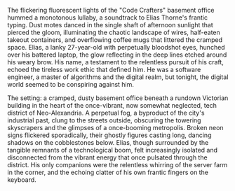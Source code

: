 The flickering fluorescent lights of the "Code Crafters" basement office hummed a monotonous lullaby, a soundtrack to Elias Thorne's frantic typing.  Dust motes danced in the single shaft of afternoon sunlight that pierced the gloom, illuminating the chaotic landscape of wires, half-eaten takeout containers, and overflowing coffee mugs that littered the cramped space.  Elias, a lanky 27-year-old with perpetually bloodshot eyes, hunched over his battered laptop, the glow reflecting in the deep lines etched around his weary brow.  His name, a testament to the relentless pursuit of his craft, echoed the tireless work ethic that defined him.  He was a software engineer, a master of algorithms and the digital realm, but tonight, the digital world seemed to be conspiring against him.  

The setting: a cramped, dusty basement office beneath a rundown Victorian building in the heart of the once-vibrant, now somewhat neglected, tech district of Neo-Alexandria.  A perpetual fog, a byproduct of the city's industrial past, clung to the streets outside, obscuring the towering skyscrapers and the glimpses of a once-booming metropolis.  Broken neon signs flickered sporadically, their ghostly figures casting long, dancing shadows on the cobblestones below.  Elias, though surrounded by the tangible remnants of a technological boom, felt increasingly isolated and disconnected from the vibrant energy that once pulsated through the district.  His only companions were the relentless whirring of the server farm in the corner, and the echoing clatter of his own frantic fingers on the keyboard.
